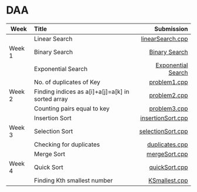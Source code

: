 # DAA

| Week          | Title                                              |      Submission                                                                                       |
| ------------- |:---------------------------------------------------|------------------------------------------------------------------------------------------------------:|
|               | Linear Search                                      | [linearSearch.cpp](https://github.com/foosayyy/DAA/blob/main/week%201/binarySearch.cpp)               |
| Week 1        | Binary Search                                      | [Binary Search](https://github.com/foosayyy/DAA/blob/main/week%201/binarySearch.cpp)                  |
|               | Exponential Search                                 | [Exponential Search](https://github.com/foosayyy/DAA/blob/main/week%201/exponentialSearch.cpp)        |
|               | No. of duplicates of Key                           | [problem1.cpp](https://github.com/foosayyy/DAA/blob/main/week%202/problem1.cpp)                       |
| Week 2        | Finding indices as a[i]+a[j]=a[k] in sorted array  | [problem2.cpp](https://github.com/foosayyy/DAA/blob/main/week%202/problem2.cpp)                       |
|               |Counting pairs equal to key                         | [problem3.cpp](https://github.com/foosayyy/DAA/blob/main/week%202/problem3.cpp)                       |
|               | Insertion Sort                                     | [insertionSort.cpp](https://github.com/foosayyy/DAA/blob/main/week%203/insertionSort.cpp)             |
| Week 3        | Selection Sort                                     | [selectionSort.cpp](https://github.com/foosayyy/DAA/blob/main/week%203/selectionSort.cpp)             |
|               | Checking for duplicates                            | [duplicates.cpp](https://github.com/foosayyy/DAA/blob/main/week%203/duplicates.cpp)                   |
|               | Merge Sort                                         | [mergeSort.cpp](https://github.com/foosayyy/DAA/blob/main/week%204/mergeSort.cpp)                     |
| Week 4        | Quick Sort                                         | [quickSort.cpp](https://github.com/foosayyy/DAA/blob/main/week%204/quickSort.cpp)                     |
|               |Finding Kth smallest number                         | [KSmallest.cpp](https://github.com/foosayyy/DAA/blob/main/week%204/KSmallest.cpp)                     |
